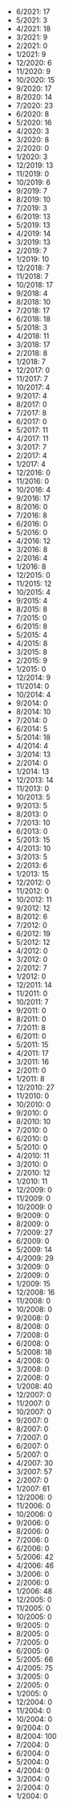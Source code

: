 *  6/2021: 17
*  5/2021: 3
*  4/2021: 18
*  3/2021: 9
*  2/2021: 0
*  1/2021: 9
*  12/2020: 6
*  11/2020: 9
*  10/2020: 15
*  9/2020: 17
*  8/2020: 14
*  7/2020: 23
*  6/2020: 8
*  5/2020: 16
*  4/2020: 3
*  3/2020: 8
*  2/2020: 0
*  1/2020: 3
*  12/2019: 13
*  11/2019: 0
*  10/2019: 6
*  9/2019: 7
*  8/2019: 10
*  7/2019: 3
*  6/2019: 13
*  5/2019: 13
*  4/2019: 14
*  3/2019: 13
*  2/2019: 7
*  1/2019: 10
*  12/2018: 7
*  11/2018: 7
*  10/2018: 17
*  9/2018: 4
*  8/2018: 10
*  7/2018: 17
*  6/2018: 18
*  5/2018: 3
*  4/2018: 11
*  3/2018: 17
*  2/2018: 8
*  1/2018: 7
*  12/2017: 0
*  11/2017: 7
*  10/2017: 4
*  9/2017: 4
*  8/2017: 0
*  7/2017: 8
*  6/2017: 0
*  5/2017: 11
*  4/2017: 11
*  3/2017: 7
*  2/2017: 4
*  1/2017: 4
*  12/2016: 0
*  11/2016: 0
*  10/2016: 4
*  9/2016: 17
*  8/2016: 0
*  7/2016: 8
*  6/2016: 0
*  5/2016: 0
*  4/2016: 12
*  3/2016: 8
*  2/2016: 4
*  1/2016: 8
*  12/2015: 0
*  11/2015: 12
*  10/2015: 4
*  9/2015: 4
*  8/2015: 8
*  7/2015: 0
*  6/2015: 8
*  5/2015: 4
*  4/2015: 8
*  3/2015: 8
*  2/2015: 9
*  1/2015: 0
*  12/2014: 9
*  11/2014: 0
*  10/2014: 4
*  9/2014: 0
*  8/2014: 10
*  7/2014: 0
*  6/2014: 5
*  5/2014: 18
*  4/2014: 4
*  3/2014: 13
*  2/2014: 0
*  1/2014: 13
*  12/2013: 14
*  11/2013: 0
*  10/2013: 5
*  9/2013: 5
*  8/2013: 0
*  7/2013: 10
*  6/2013: 0
*  5/2013: 15
*  4/2013: 10
*  3/2013: 5
*  2/2013: 6
*  1/2013: 15
*  12/2012: 0
*  11/2012: 0
*  10/2012: 11
*  9/2012: 12
*  8/2012: 6
*  7/2012: 0
*  6/2012: 19
*  5/2012: 12
*  4/2012: 0
*  3/2012: 0
*  2/2012: 7
*  1/2012: 0
*  12/2011: 14
*  11/2011: 0
*  10/2011: 7
*  9/2011: 0
*  8/2011: 0
*  7/2011: 8
*  6/2011: 0
*  5/2011: 15
*  4/2011: 17
*  3/2011: 16
*  2/2011: 0
*  1/2011: 8
*  12/2010: 27
*  11/2010: 0
*  10/2010: 0
*  9/2010: 0
*  8/2010: 10
*  7/2010: 0
*  6/2010: 0
*  5/2010: 0
*  4/2010: 11
*  3/2010: 0
*  2/2010: 12
*  1/2010: 11
*  12/2009: 0
*  11/2009: 0
*  10/2009: 0
*  9/2009: 0
*  8/2009: 0
*  7/2009: 27
*  6/2009: 0
*  5/2009: 14
*  4/2009: 29
*  3/2009: 0
*  2/2009: 0
*  1/2009: 15
*  12/2008: 16
*  11/2008: 0
*  10/2008: 0
*  9/2008: 0
*  8/2008: 0
*  7/2008: 0
*  6/2008: 0
*  5/2008: 18
*  4/2008: 0
*  3/2008: 0
*  2/2008: 0
*  1/2008: 40
*  12/2007: 0
*  11/2007: 0
*  10/2007: 0
*  9/2007: 0
*  8/2007: 0
*  7/2007: 0
*  6/2007: 0
*  5/2007: 0
*  4/2007: 30
*  3/2007: 57
*  2/2007: 0
*  1/2007: 61
*  12/2006: 0
*  11/2006: 0
*  10/2006: 0
*  9/2006: 0
*  8/2006: 0
*  7/2006: 0
*  6/2006: 0
*  5/2006: 42
*  4/2006: 46
*  3/2006: 0
*  2/2006: 0
*  1/2006: 48
*  12/2005: 0
*  11/2005: 0
*  10/2005: 0
*  9/2005: 0
*  8/2005: 0
*  7/2005: 0
*  6/2005: 0
*  5/2005: 66
*  4/2005: 75
*  3/2005: 0
*  2/2005: 0
*  1/2005: 0
*  12/2004: 0
*  11/2004: 0
*  10/2004: 0
*  9/2004: 0
*  8/2004: 100
*  7/2004: 0
*  6/2004: 0
*  5/2004: 0
*  4/2004: 0
*  3/2004: 0
*  2/2004: 0
*  1/2004: 0